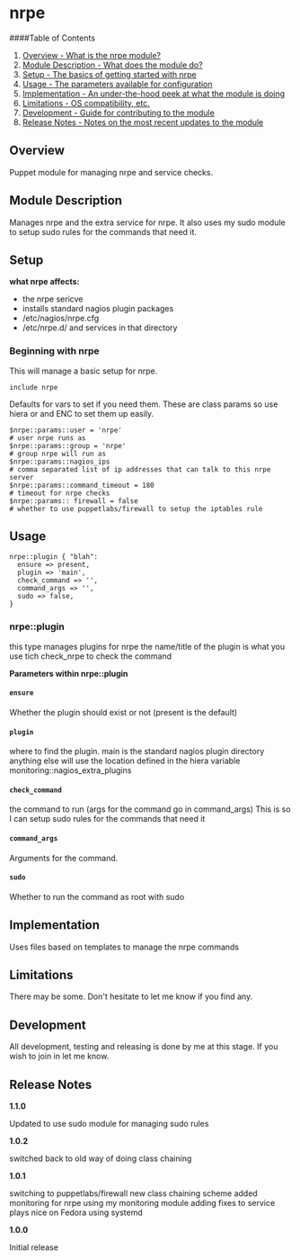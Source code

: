 nrpe
====

####Table of Contents

1. [Overview - What is the nrpe module?](#overview)
2. [Module Description - What does the module do?](#module-description)
3. [Setup - The basics of getting started with nrpe](#setup)
4. [Usage - The parameters available for configuration](#usage)
5. [Implementation - An under-the-hood peek at what the module is doing](#implementation)
6. [Limitations - OS compatibility, etc.](#limitations)
7. [Development - Guide for contributing to the module](#development)
8. [Release Notes - Notes on the most recent updates to the module](#release-notes)

Overview
--------

Puppet module for managing nrpe and service checks.

Module Description
------------------

Manages nrpe and the extra service for nrpe.
It also uses my sudo module to setup sudo rules for the commands that need it.

Setup
-----

**what nrpe affects:**

* the nrpe sericve
* installs standard nagios plugin packages
* /etc/nagios/nrpe.cfg
* /etc/nrpe.d/ and services in that directory

### Beginning with nrpe

This will manage a basic setup for nrpe.

    include nrpe

Defaults for vars to set if you need them.
These are class params so use hiera or and ENC to set them up easily.

    $nrpe::params::user = 'nrpe'
    # user nrpe runs as
    $nrpe::params::group = 'nrpe'
    # group nrpe will run as
    $nrpe::params::nagios_ips
    # comma separated list of ip addresses that can talk to this nrpe server
    $nrpe::params::command_timeout = 180
    # timeout for nrpe checks
    $nrpe::params:: firewall = false
    # whether to use puppetlabs/firewall to setup the iptables rule

Usage
-----

    nrpe::plugin { "blah":
      ensure => present, 
      plugin => 'main', 
      check_command => '',
      command_args => '',
      sudo => false,
    }

### nrpe::plugin

this type manages plugins for nrpe
the name/title of the plugin is what you use tich check_nrpe to check the command

**Parameters within nrpe::plugin**

#### `ensure`

Whether the plugin should exist or not (present is the default)

#### `plugin`

where to find the plugin. main is the standard nagios plugin directory
anything else will use the location defined in the hiera variable monitoring::nagios_extra_plugins

#### `check_command`

the command to run (args for the command go in command_args)
This is so I can setup sudo rules for the commands that need it

#### `command_args`

Arguments for the command.

#### `sudo`

Whether to run the command as root with sudo


Implementation
--------------

Uses files based on templates to manage the nrpe commands

Limitations
------------

There may be some. Don't hesitate to let me know if you find any.

Development
-----------

All development, testing and releasing is done by me at this stage.
If you wish to join in let me know.

Release Notes
-------------

**1.1.0**

Updated to use sudo module for managing sudo rules

**1.0.2**

switched back to old way of doing class chaining

**1.0.1**

switching to puppetlabs/firewall
new class chaining scheme
added monitoring for nrpe using my monitoring module
adding fixes to service plays nice on Fedora using systemd


**1.0.0**

Initial release
